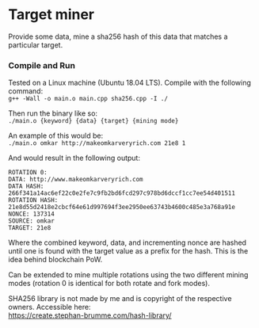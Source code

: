 # Target miner

Provide some data, mine a sha256 hash of this data that matches a particular target. 

### Compile and Run

Tested on a Linux machine (Ubuntu 18.04 LTS). Compile with the following command:  
```g++ -Wall -o main.o main.cpp sha256.cpp -I ./```

Then run the binary like so:  
```./main.o {keyword} {data} {target} {mining mode}```

An example of this would be:  
```./main.o omkar http://makeomkarveryrich.com 21e8 1```

And would result in the following output:  
```
ROTATION 0:
DATA: http://www.makeomkarveryrich.com
DATA HASH: 266f341a14ac6ef22c0e2fe7c9fb2bd6fcd297c978bd6dccf1cc7ee54d401511
ROTATION HASH: 21e8d55d2418e2cbcf64e61d997694f3ee2950ee63743b4600c485e3a768a91e
NONCE: 137314
SOURCE: omkar
TARGET: 21e8
```
Where the combined keyword, data, and incrementing nonce are hashed until one is found with the target value as a prefix for the hash. This is the idea behind blockchain PoW.

Can be extended to mine multiple rotations using the two different mining modes (rotation 0 is identical for both rotate and fork modes).

SHA256 library is not made by me and is copyright of the respective owners. Accessible here:  
https://create.stephan-brumme.com/hash-library/  
